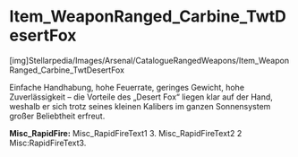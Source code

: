 # Item_WeaponRanged_Carbine_TwtDesertFox

[img]Stellarpedia/Images/Arsenal/CatalogueRangedWeapons/Item_WeaponRanged_Carbine_TwtDesertFox

Einfache Handhabung, hohe Feuerrate, geringes Gewicht, hohe Zuverlässigkeit – die Vorteile des „Desert Fox“ liegen klar auf der Hand, weshalb er sich trotz seines kleinen Kalibers im ganzen Sonnensystem großer Beliebtheit erfreut.

**<lc>Misc_RapidFire</lc>:** <lc>Misc_RapidFireText1</lc> 3. <lc>Misc_RapidFireText2</lc> 2 <lc>Misc:RapidFireText3</lc>.

